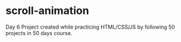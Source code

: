 # scroll-animation
Day 6 Project created while practicing HTML/CSS/JS by following 50 projects in 50 days course.
